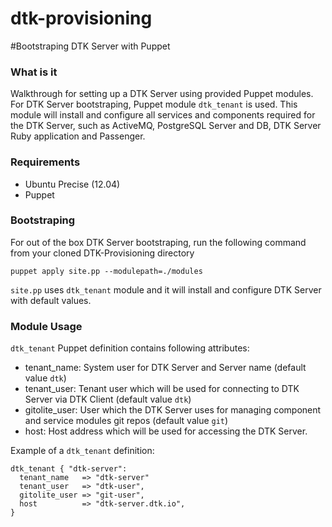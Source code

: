 # dtk-provisioning

#Bootstraping DTK Server with Puppet

### What is it

Walkthrough for setting up a DTK Server using provided Puppet modules. For DTK Server bootstraping, Puppet module `dtk_tenant` is used. This module will install and configure all  services and components required for the DTK Server, such as ActiveMQ, PostgreSQL Server and DB, DTK Server Ruby application and Passenger.


### Requirements

- Ubuntu Precise (12.04)
- Puppet

### Bootstraping

For out of the box DTK Server bootstraping, run the following command from your cloned DTK-Provisioning directory

`puppet apply site.pp --modulepath=./modules`

`site.pp` uses `dtk_tenant` module and it will install and configure DTK Server with default values.

### Module Usage

`dtk_tenant` Puppet definition contains following attributes:

- tenant_name: System user for DTK Server and Server name (default value `dtk`)
- tenant_user: Tenant user which will be used for connecting to DTK Server via DTK Client (default value `dtk`)
- gitolite_user: User which the DTK Server uses for managing component and service modules git repos (default value `git`)
- host: Host address which will be used for accessing the DTK Server.

Example of a `dtk_tenant` definition:

```
dtk_tenant { "dtk-server":
  tenant_name   => "dtk-server"
  tenant_user   => "dtk-user",
  gitolite_user => "git-user",
  host          => "dtk-server.dtk.io",
}
```
